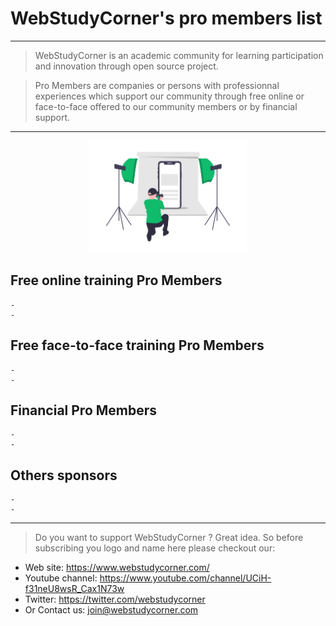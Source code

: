 # WebStudyCorner's pro members list

---

> WebStudyCorner is an academic community for learning participation and innovation through open source project.


> Pro Members are companies or persons with professionnal experiences which support our community through free
> online or face-to-face offered to our community members or by  financial support.

---

<p align="center">
  <img  src="./img/pro_img.png" width="50%">
</p>


## Free online training Pro Members
    -
    -


## Free face-to-face training Pro Members
    -
    -


## Financial  Pro Members
    -
    -


## Others sponsors
    -
    -

---
> Do you want to support WebStudyCorner ? Great idea. So before subscribing you logo and name here
> please checkout our:

- Web site: https://www.webstudycorner.com/
- Youtube channel: https://www.youtube.com/channel/UCiH-f31neU8wsR_Cax1N73w
- Twitter: https://twitter.com/webstudycorner
- Or Contact us: join@webstudycorner.com


